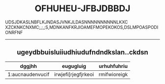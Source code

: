 <center> <h1>OFHUHEU-JFBJDBBDJ</h1> </center>

UDSJDKASLNBFLKJNDASJVNKJLDASNNNNNNNNNNLKXC XZCKNKCNXMC;,;,;S,MDNKANFKRJIOAMEFMOPEKOKOS,DSLMPOASPODIONRFNF

---

<center><h2>ugeydbbuisluiiudhiudufndndkslan..ckdsn</h2></center>

| dggjhh | eugugluig | urhuhfuhriu |
| ----- | ----- | ----- |
| 1:aucnaudenvucif | irwjefi[rjegfjrkeoi | rmifwioreigk |
